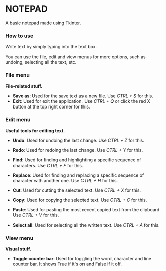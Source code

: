 # NOTEPAD

A basic notepad made using Tkinter.

### How to use

Write text by simply typing into the text box.

You can use the file, edit and view menus for more options, such as undoing, selecting all the text, etc.

### **File menu**

**File-related stuff.**

- **Save as**: Used for the save text as a new file. Use *CTRL + S* for this.
- **Exit**: Used for exit the application. Use *CTRL + Q* or click the red X button at the top right corner for this.

### **Edit menu**

**Useful tools for editing text.**

- **Undo**: Used for undoing the last change. Use *CTRL + Z* for this.
- **Redo**: Used for redoing the last change. Use *CTRL + Y* for this.

- **Find**: Used for finding and highlighting a specific sequence of characters. Use *CTRL + F* for this.
- **Replace**: Used for finding and replacing a specific sequence of character with another one. Use *CTRL + H* for this.

- **Cut**: Used for cutting the selected text. Use *CTRL + X* for this.
- **Copy**: Used for copying the selected text. Use *CTRL + C* for this.
- **Paste**: Used for pasting the most recent copied text from the clipboard. Use *CTRL + V* for this.
- **Select all**: Used for selecting all the written text. Use *CTRL + A* for this.

### **View menu**

**Visual stuff.**

- **Toggle counter bar**: Used for toggling the word, character and line counter bar. It shows True if it's on and False if it off.